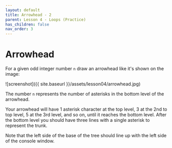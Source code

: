 ```yaml
---
layout: default
title: Arrowhead - 2
parent: Lesson 4 - Loops (Practice)
has_children: false
nav_order: 3
---
```


# Arrowhead

For a given odd integer number `n` draw an arrowhead like it's shown on the image:

![screenshot]({{ site.baseurl }}/assets/lesson04/arrowhead.jpg)

The number `n` represents the number of asterisks in the bottom level of the arrowhead. 

Your arrowhead will have 1 asterisk character at the top level, 3 at the 2nd to top level, 5 at the 3rd level, and so on, until it reaches the bottom level. After the bottom level you should have three lines with a single asterisk to represent the trunk. 

Note that the left side of the base of the tree should line up with the left side of the console window.